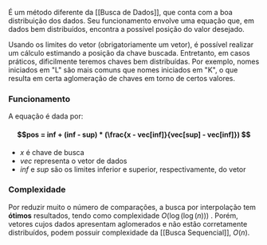 É um método diferente da [[Busca de Dados]], que conta com a boa distribuição dos dados. Seu funcionamento envolve uma equação que, em dados bem distribuídos, encontra a possível posição do valor desejado.

Usando os limites do vetor (obrigatoriamente um vetor), é possível realizar um cálculo estimando a posição da chave buscada. Entretanto, em casos práticos, dificilmente teremos chaves bem distribuídas. 
Por exemplo, nomes iniciados em "L" são mais comuns que nomes iniciados em "K", o que resulta em certa aglomeração de chaves em torno de certos valores.

### Funcionamento
A equação é dada por:
#### $$pos = inf + (inf - sup) * (\frac{x - vec[inf]}{vec[sup] - vec[inf]}) $$
- $x$ é chave de busca
- $vec$ representa o vetor de dados
- $inf$ e $sup$ são os limites inferior e superior, respectivamente, do vetor

### Complexidade
Por reduzir muito o número de comparações, a busca por interpolação tem **ótimos** resultados, tendo como complexidade $O(\log{(\log{(n)})})$ .
Porém, vetores cujos dados apresentam aglomerados e não estão corretamente distribuídos, podem possuir complexidade da [[Busca Sequencial]], $O(n)$.
